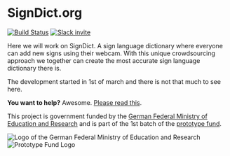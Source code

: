 # SignDict.org

[![Build Status](https://travis-ci.org/signdict/website.svg?branch=master)](https://travis-ci.org/signdict/website) [![Slack invite](https://img.shields.io/badge/Slack-Invite-green.svg)](https://signdict-slack-invite.herokuapp.com/)

Here we will work on SignDict. A sign language dictionary
where everyone can add new signs using their webcam. With
this unique crowdsourcing approach we together can create
the most accurate sign language dictionary there is.

The development started in 1st of march and there is not
that much to see here.

**You want to help?** Awesome. [Please read this](https://github.com/signdict/website/wiki/Help-needed<Paste>).

This project is government funded by the [German Federal Ministry of Education and Research](http://bmbf.de)
and is part of the 1st batch of the [prototype fund](http://prototypefund.de).

![Logo of the German Federal Ministry of Education and Research](images/support-bmbf.png)
![Prototype Fund Logo](images/support-prototype.png)

